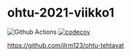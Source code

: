 # ohtu-2021-viikko1

![Github Actions](https://github.com/ilrm123/ohtu-2021-viikko1/workflows/CI/badge.svg)
[![codecov](https://codecov.io/gh/ilrm123/ohtu-2021-viikko1/branch/main/graph/badge.svg?token=TIS5DSQEAF)](https://codecov.io/gh/ilrm123/ohtu-2021-viikko1)

https://github.com/ilrm123/ohtu-tehtavat
